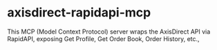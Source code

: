 # axisdirect-rapidapi-mcp
This MCP (Model Context Protocol) server wraps the AxisDirect API via RapidAPI, exposing Get Profile, Get Order Book, Order History, etc.,
